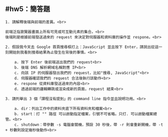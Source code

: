 #hw5：簡答題
----
    1. 請解釋後端與前端的差異。<br>
    
    前端泛指瀏覽器畫面上所有可見或可互動元素的集合。<br>
    後端則是根據前端發送過來的 request 來決定對伺服器和資料庫的操作並 respone。<br>

    2. 假設我今天去 Google 首頁搜尋框打上：JavaScript 並且按下 Enter，請說出從這一刻開始到我看到搜尋結果為止發生在背後的事情。<br>
    
        a. 按下 Enter 後前端送出我們的 request<br>
        b. 後端 DNS 解析網域名稱對應 IP<br>
        c. 向該 IP 的伺服器發出我們的 request，比如"搜尋, JavaScript"<br>
        d. 伺服器確認我們的 request 合法後執行該動作<br>
        e. respone 從資料庫發送過來的內容<br>
        d. 透過前端的邏輯轉跳或渲染成新的頁面，request 結束<br>
    
    3. 請列舉出 3 個「課程沒有提到」的 command line 指令並且說明功用。<br>

        a. dir：列出工作中的資料夾底下所有資料夾和檔案<br>
        b. start：打 "" 路徑 可以啟動指定檔案，引號不可省略。只打. 可以啟動檔案總管。<br>
        c. shutdown：帶參數 -s 電腦會關機，預設 30 秒後，帶 -r 則會重新開機，帶 -t + 秒數則設定幾秒後動作<br>

        
    
